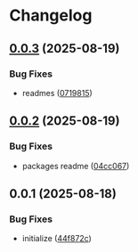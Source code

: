 # Changelog

## [0.0.3](https://github.com/TuwaIO/pulsar-core/compare/pulsar-react-v0.0.2...pulsar-react-v0.0.3) (2025-08-19)


### Bug Fixes

* readmes ([0719815](https://github.com/TuwaIO/pulsar-core/commit/07198153161fb7ab8490c2e80caac344eea77477))

## [0.0.2](https://github.com/TuwaIO/pulsar-core/compare/pulsar-react-v0.0.1...pulsar-react-v0.0.2) (2025-08-19)


### Bug Fixes

* packages readme ([04cc067](https://github.com/TuwaIO/pulsar-core/commit/04cc0678f80f210bbd245c5f9669c34dd5c2dc13))

## 0.0.1 (2025-08-18)


### Bug Fixes

* initialize ([44f872c](https://github.com/TuwaIO/pulsar-core/commit/44f872c8f9b5fcd7d79be45723669fe08a279bbb))
